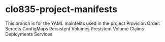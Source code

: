 # clo835-project-manifests

This branch is for the YAML mainfests used in the project
Provision Order:
Sercets
ConfigMaps
Persistent Volumes
Presistent Volume Claims
Deployments
Services

